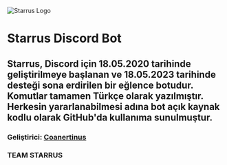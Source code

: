 ![Starrus Logo](https://imgur.com/iJh9KaC.png)

# Starrus Discord Bot

## Starrus, Discord için 18.05.2020 tarihinde geliştirilmeye başlanan ve 18.05.2023 tarihinde desteği sona erdirilen bir eğlence botudur. Komutlar tamamen Türkçe olarak yazılmıştır. Herkesin yararlanabilmesi adına bot açık kaynak kodlu olarak GitHub'da kullanıma sunulmuştur.

### Geliştirici: [Coanertinus](https://linktr.ee/coaaaa)
### TEAM STARRUS

